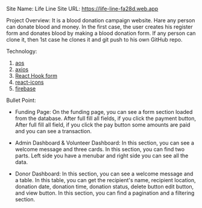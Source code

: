 Site Name: Life Line
Site URL: https://life-line-fa28d.web.app

Project Overview:
It is a blood donation campaign website. Hare any person can donate blood and money. In the first case, the user creates his register form and donates blood by making a blood donation form.
If any person can clone it, then 1st case he clones it and git push to his own GitHub repo.

Technology: 
1. [aos](https://michalsnik.github.io/aos/)
2. [axios](https://axios-http.com/docs/intro)
3. [React Hook form](https://react-hook-form.com/get-started)
4. [react-icons](https://react-icons.github.io/react-icons/)
5. [firebase](https://console.firebase.google.com/)


Bullet Point:

- Funding Page: On the funding page, you can see a form section loaded from the database. After full fill all fields, if you click the payment button,  After full fill all field, if you click the pay button some amounts are paid and you can see a transaction.

- Admin Dashboard & Volunteer Dashboard: In this section, you can see a welcome message and three cards. In this section, you can find two parts. Left side you have a menubar and right side you can see all the data. 

- Donor Dashboard: In this section, you can see a welcome message and a table. In this table, you can get the recipient's name, recipient location, donation date, donation time, donation status, delete button edit button, and view button. In this section, you can find a pagination and a filtering section.
